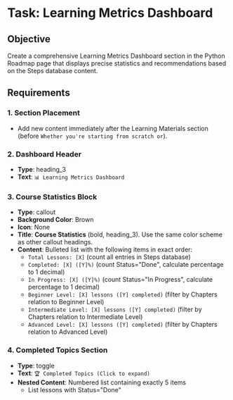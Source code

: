 # Task: Learning Metrics Dashboard

## Objective
Create a comprehensive Learning Metrics Dashboard section in the Python Roadmap page that displays precise statistics and recommendations based on the Steps database content.

## Requirements

### 1. Section Placement
- Add new content immediately after the Learning Materials section (before `Whether you're starting from scratch or`).

### 2. Dashboard Header
- **Type**: heading_3
- **Text**: `📊 Learning Metrics Dashboard`

### 3. Course Statistics Block
- **Type**: callout
- **Background Color**: Brown
- **Icon**: None
- **Title**: **Course Statistics** (bold, heading_3). Use the same color scheme as other callout headings.
- **Content**: Bulleted list with the following items in exact order:
  - `Total Lessons: [X]` (count all entries in Steps database)
  - `Completed: [X] ([Y]%)` (count Status="Done", calculate percentage to 1 decimal)
  - `In Progress: [X] ([Y]%)` (count Status="In Progress", calculate percentage to 1 decimal)
  - `Beginner Level: [X] lessons ([Y] completed)` (filter by Chapters relation to Beginner Level)
  - `Intermediate Level: [X] lessons ([Y] completed)` (filter by Chapters relation to Intermediate Level)
  - `Advanced Level: [X] lessons ([Y] completed)` (filter by Chapters relation to Advanced Level)

### 4. Completed Topics Section
- **Type**: toggle
- **Text**: `🏆 Completed Topics (Click to expand)`
- **Nested Content**: Numbered list containing exactly 5 items
  - List lessons with Status="Done"
